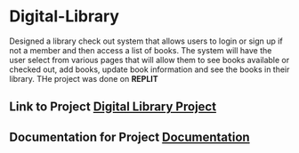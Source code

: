 # Digital-Library
Designed a library check out system that allows users to login or sign up if not a member and then access a list of books. The system will have the user select from various pages that will allow them to see books available or checked out, add books, update book information and see the books in their library. THe project was done on **REPLIT**

## Link to Project [Digital Library Project](https://replit.com/join/gqrduvmymn-oscar120646)

## Documentation for Project [Documentation](https://github.com/bustyAI/Digital-Library/blob/main/Final_Project_-_Library_System.pdf)
